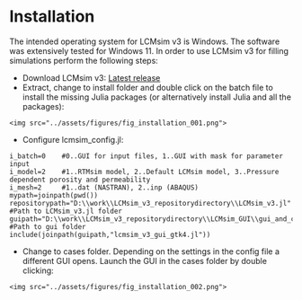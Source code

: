# Installation 

The intended operating system for LCMsim v3 is Windows. The software was extensively tested for Windows 11. In order to use LCMsim v3 for filling simulations perform the following steps:
- Download LCMsim v3: [Latest release](https://www.obertscheider.com/download/LCMsim_v3_latestrelease.zip)
- Extract, change to install folder and double click on the batch file to install the missing Julia packages (or alternatively install Julia and all the packages):
```@raw html
<img src="../assets/figures/fig_installation_001.png">
```
- Configure lcmsim_config.jl:
```
i_batch=0    #0..GUI for input files, 1..GUI with mask for parameter input 
i_model=2    #1..RTMsim model, 2..Default LCMsim model, 3..Pressure dependent porosity and permeability
i_mesh=2     #1..dat (NASTRAN), 2..inp (ABAQUS)
mypath=joinpath(pwd())
repositorypath="D:\\work\\LCMsim_v3_repositorydirectory\\LCMsim_v3.jl"    #Path to LCMsim_v3.jl folder
guipath="D:\\work\\LCMsim_v3_repositorydirectory\\LCMsim_GUI\\gui_and_cases\\gui"    #Path to gui folder
include(joinpath(guipath,"lcmsim_v3_gui_gtk4.jl"))
```
- Change to cases folder. Depending on the settings in the config file a different GUI opens. Launch the GUI in the cases folder by double clicking:
```@raw html
<img src="../assets/figures/fig_installation_002.png">
```
